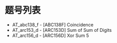 # 题号列表

- AT_abc138_f - [ABC138F] Coincidence
- AT_arc153_d - [ARC153D] Sum of Sum of Digits
- AT_arc156_d - [ARC156D] Xor Sum 5

